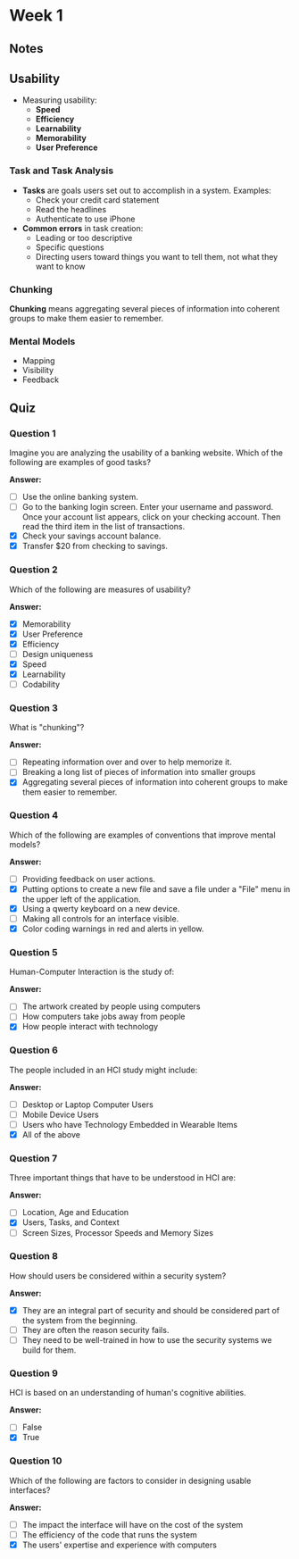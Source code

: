 # Week 1

## Notes

## Usability

- Measuring usability:
    - **Speed**
    - **Efficiency**
    - **Learnability**
    - **Memorability**
    - **User Preference**

### Task and Task Analysis

- **Tasks** are goals users set out to accomplish in a system. Examples:
    - Check your credit card statement
    - Read the headlines
    - Authenticate to use iPhone
- **Common errors** in task creation:
    - Leading or too descriptive
    - Specific questions
    - Directing users toward things you want to tell them, not what they want to know

### Chunking

**Chunking** means aggregating several pieces of information into coherent groups to make them easier to remember.

### Mental Models

- Mapping
- Visibility
- Feedback

## Quiz

### Question 1

Imagine you are analyzing the usability of a banking website. Which of the following are examples of good tasks?

**Answer:**

- [ ] Use the online banking system.
- [ ] Go to the banking login screen. Enter your username and password. Once your account list appears, click on your checking account. Then read the third item in the list of transactions.
- [x] Check your savings account balance.
- [x] Transfer $20 from checking to savings.

### Question 2

Which of the following are measures of usability?

**Answer:**

- [x] Memorability
- [x] User Preference
- [x] Efficiency
- [ ] Design uniqueness
- [x] Speed
- [x] Learnability
- [ ] Codability

### Question 3

What is "chunking"?

**Answer:**

- [ ] Repeating information over and over to help memorize it.
- [ ] Breaking a long list of pieces of information into smaller groups
- [x] Aggregating several pieces of information into coherent groups to make them easier to remember.

### Question 4

Which of the following are examples of conventions that improve mental models?

**Answer:**

- [ ] Providing feedback on user actions.
- [x] Putting options to create a new file and save a file under a "File" menu in the upper left of the application.
- [x] Using a qwerty keyboard on a new device.
- [ ] Making all controls for an interface visible.
- [x] Color coding warnings in red and alerts in yellow.

### Question 5

Human-Computer Interaction is the study of:

**Answer:**

- [ ] The artwork created by people using computers
- [ ] How computers take jobs away from people
- [x] How people interact with technology

### Question 6

The people included in an HCI study might include:

**Answer:**

- [ ] Desktop or Laptop Computer Users
- [ ] Mobile Device Users
- [ ] Users who have Technology Embedded in Wearable Items
- [x] All of the above

### Question 7

Three important things that have to be understood in HCI are:

**Answer:**

- [ ] Location, Age and Education
- [x] Users, Tasks, and Context
- [ ] Screen Sizes, Processor Speeds and Memory Sizes

### Question 8

How should users be considered within a security system?

**Answer:**

- [x] They are an integral part of security and should be considered part of the system from the beginning.
- [ ] They are often the reason security fails. 
- [ ] They need to be well-trained in how to use the security systems we build for them.

### Question 9

HCI is based on an understanding of human's cognitive abilities.

**Answer:**

- [ ] False
- [x] True

### Question 10

Which of the following are factors to consider in designing usable interfaces?

**Answer:**

- [ ] The impact the interface will have on the cost of the system
- [ ] The efficiency of the code that runs the system
- [x] The users' expertise and experience with computers